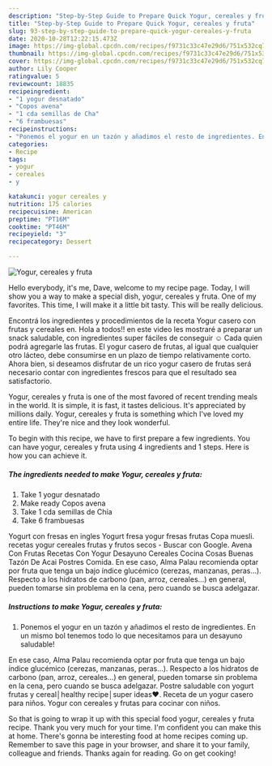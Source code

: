 ```yaml
---
description: "Step-by-Step Guide to Prepare Quick Yogur, cereales y fruta"
title: "Step-by-Step Guide to Prepare Quick Yogur, cereales y fruta"
slug: 93-step-by-step-guide-to-prepare-quick-yogur-cereales-y-fruta
date: 2020-10-28T12:22:15.473Z
image: https://img-global.cpcdn.com/recipes/f9731c33c47e29d6/751x532cq70/yogur-cereales-y-fruta-foto-principal.jpg
thumbnail: https://img-global.cpcdn.com/recipes/f9731c33c47e29d6/751x532cq70/yogur-cereales-y-fruta-foto-principal.jpg
cover: https://img-global.cpcdn.com/recipes/f9731c33c47e29d6/751x532cq70/yogur-cereales-y-fruta-foto-principal.jpg
author: Lily Cooper
ratingvalue: 5
reviewcount: 18835
recipeingredient:
- "1 yogur desnatado"
- "Copos avena"
- "1 cda semillas de Cha"
- "6 frambuesas"
recipeinstructions:
- "Ponemos el yogur en un tazón y añadimos el resto de ingredientes. En un mismo bol tenemos todo lo que necesitamos para un desayuno saludable!"
categories:
- Recipe
tags:
- yogur
- cereales
- y

katakunci: yogur cereales y 
nutrition: 175 calories
recipecuisine: American
preptime: "PT16M"
cooktime: "PT46M"
recipeyield: "3"
recipecategory: Dessert

---
```



![Yogur, cereales y fruta](https://img-global.cpcdn.com/recipes/f9731c33c47e29d6/751x532cq70/yogur-cereales-y-fruta-foto-principal.jpg)

Hello everybody, it's me, Dave, welcome to my recipe page. Today, I will show you a way to make a special dish, yogur, cereales y fruta. One of my favorites. This time, I will make it a little bit tasty. This will be really delicious.

Encontrá los ingredientes y procedimientos de la receta Yogur casero con frutas y cereales en. Hola a todos!! en este video les mostraré a preparar un snack saludable, con ingredientes super fáciles de conseguir ☺ Cada quien podrá agregarle las frutas. El yogur casero de frutas, al igual que cualquier otro lácteo, debe consumirse en un plazo de tiempo relativamente corto. Ahora bien, si deseamos disfrutar de un rico yogur casero de frutas será necesario contar con ingredientes frescos para que el resultado sea satisfactorio.

Yogur, cereales y fruta is one of the most favored of recent trending meals in the world. It is simple, it is fast, it tastes delicious. It's appreciated by millions daily. Yogur, cereales y fruta is something which I've loved my entire life. They're nice and they look wonderful.


To begin with this recipe, we have to first prepare a few ingredients. You can have yogur, cereales y fruta using 4 ingredients and 1 steps. Here is how you can achieve it.

<!--inarticleads1-->

##### The ingredients needed to make Yogur, cereales y fruta:

1. Take 1 yogur desnatado
1. Make ready Copos avena
1. Take 1 cda semillas de Chía
1. Take 6 frambuesas


Yogurt con fresas en ingles Yogurt fresa yogur fresas frutas Copa muesli. recetas yogur cereales frutas y frutos secos - Buscar con Google. Avena Con Frutas Recetas Con Yogur Desayuno Cereales Cocina Cosas Buenas Tazón De Acai Postres Comida. En ese caso, Alma Palau recomienda optar por fruta que tenga un bajo índice glucémico (cerezas, manzanas, peras…). Respecto a los hidratos de carbono (pan, arroz, cereales…) en general, pueden tomarse sin problema en la cena, pero cuando se busca adelgazar. 

<!--inarticleads2-->

##### Instructions to make Yogur, cereales y fruta:

1. Ponemos el yogur en un tazón y añadimos el resto de ingredientes. En un mismo bol tenemos todo lo que necesitamos para un desayuno saludable!


En ese caso, Alma Palau recomienda optar por fruta que tenga un bajo índice glucémico (cerezas, manzanas, peras…). Respecto a los hidratos de carbono (pan, arroz, cereales…) en general, pueden tomarse sin problema en la cena, pero cuando se busca adelgazar. Postre saludable con yogurt frutas y cereal│healthy recipe│super ideas♥. Receta de un yogur casero para niños. Yogur con cereales y frutas para cocinar con niños. 

So that is going to wrap it up with this special food yogur, cereales y fruta recipe. Thank you very much for your time. I'm confident you can make this at home. There's gonna be interesting food at home recipes coming up. Remember to save this page in your browser, and share it to your family, colleague and friends. Thanks again for reading. Go on get cooking!
